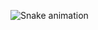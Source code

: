  ![Snake animation](https://github.com/ryanolivera-dev/ryanoliveira-dev/blob/output/github-contribution-grid-snake.svg)
